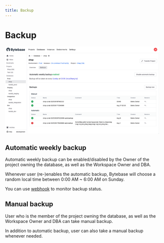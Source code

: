 ```yaml
---
title: Backup
---
```


# Backup

![backup-example](/static/docs-assets/backup-example.png)

## Automatic weekly backup

<hint-block type="info">

Automatic weekly backup can be enabled/disabled by the Owner of the project owning the database, as well as the Workspace Owner and DBA.

</hint-block>

Whenever user (re-)enables the automatic backup, Bytebase will choose a random local time between 0:00 AM \~ 6:00 AM on Sunday.

You can use [webhook](/docs/use-bytebase/webhook-integration/database-webhook) to monitor backup status.

## Manual backup

<hint-block type="info">

User who is the member of the project owning the database, as well as the Workspace Owner and DBA can take manual backup.

</hint-block>

In addition to automatic backup, user can also take a manual backup whenever needed.
